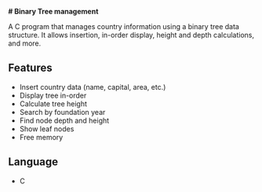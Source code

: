 **# Binary Tree management**

A C program that manages country information using a binary tree data structure.
It allows insertion, in-order display, height and depth calculations, and more.

## Features
- Insert country data (name, capital, area, etc.)
- Display tree in-order
- Calculate tree height
- Search by foundation year
- Find node depth and height
- Show leaf nodes
- Free memory

## Language
- C
